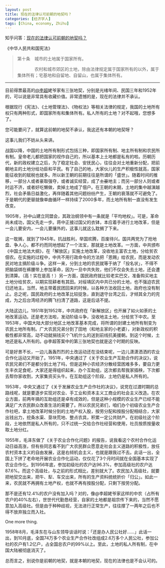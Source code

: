 ```yaml
---
layout: post
title: 现在的法律认可前朝的地契吗？
categories: [经济学人]
tags: [China, economy, Zhihu]
---
```


知乎问答：[现在的法律认可前朝的地契吗？](http://www.zhihu.com/question/21886704/answer/19628283)

《中华人民共和国宪法》

> 第十条　城市的土地属于国家所有。
> 
>　　　　农村和城市郊区的土地，除由法律规定属于国家所有的以外，属于集体所有；宅基地和自留地、自留山，也属于集体所有。

***

目前得票最高的[@李超](http://www.zhihu.com/question/21886704/answer/19656215)姥爷家有三张地契，分别是光绪年间、民国三年和1952年的，可以说是非常具有收藏价值。非常遗憾的是，现在的法律并不承认。

根据现行《宪法》、《土地管理法》、《物权法》等相关法律的规定，我国的土地所有权只有两种形式，即国家所有和集体所有。私人所有的土地？对不起哦，您想多了。 

您可能要问了，就算这前朝的地契不承认，我这还有本朝的地契呀？

这事儿我们不妨从头来讲。

战国以降，中国的土地所有制形式包括三种，即国家所有制、地主所有制和农民所有制。皇帝老儿都把国家的视作自己的，所以基本上土地都是私有的啦。历朝历代，新的政权建立之后，为了稳定社会、安抚民心，往往会对土地重新分配，把前朝地主的土地分给功臣和平民。有了自己的地，大家伙儿的生产积极性就高，国家能征收到的赋税也就多。所以新王朝的前期往往是所谓的「盛世」。随着时间的推移，一部分人或者豪取强夺，或者诚实经营，成了<del>土豪</del>地主；而另一部分人则或者时运不济，或者好吃懒做，卖掉土地成了佃户。在王朝的末期，土地的集中越演越烈，社会矛盾日益激化，再伴随着其他问题纷纷产生，王朝的衰落就不可避免了。于是朝代的更替就像单曲循环一样持续了2000多年，而土地所有制一直没有发生改变。

1905年，孙中山建立同盟会，其政治纲领中有一条就是「平均地权」。可是，革命尚未成功，国父先走一步。蒋中正接过国父的衣钵，本应着手进行土地改革，但是一会儿要安内，一会儿要攘外的，这事儿就这么耽搁了下来。

这一耽搁，就到了1945年。抗战胜利，举国欢腾，百废待兴。国共两党为了抢地盘、争人心，都不约而同地想起了一个法宝，那就是土地改革。一方面，中共颁布《中国土地法大纲》，在「解放区」实施土地改革，没收地主富农土地，分给贫农佃农。在实施的过程中，中共不用行政命令的方法把「恩赐」给农民，而是发动农民对地主搞阶级斗争。这样一来，分到土地的农民就等于纳了「投名状」，不得不把脑袋绑在裤腰带上参加革命，因为一旦中共失败，他们不仅会失去土地，还会遭到清算。（高！实在是高！）另一方面，国民政府就比较老实巴交，准备购买地主土地分给贫农，以期实现耕者有其田。对绥靖区内中共已分的土地，也不强迫农民归还地主。当然，地主带着民团回来的时候，以各种方法收回土地，政府也没有制止。总之呢，国民政府的土地改革比较捉急，直到退守台湾之后，才倾其全力的完成，为之后台湾经济的腾飞扫清了道路，这是后话不提。

大陆这边儿，1951年到1952年，中共政府在「新解放区」也开展了如火如荼的土地改革运动。还是老方法啦，发动阶级斗争，没收地主土地，分给贫下中农。至1953年，中国大陆大部分地区土地改革基本完成，将所谓的封建土地所有制变为农民土地所有制。广大农民兄弟分到了田地（和地主家的小老婆），对新政权的积极性都非常高，动不动就捐钱买个飞机什么的送到前线抗美援朝。到这个时候，土地还是私人所有的。@李超答案中的第三张地契也就是这个时期的反映。

可是好景不长，一边儿轰轰烈烈的土改运动还在没结束呢，一边儿潇潇洒洒的农业合作化运动又开始了。1951年，中央通过了《关于农业生产互助合作的决议》，说农民兄弟们不是都分到土地了吗，但是这种小农经济分散经营困难多多，要自力更生丰衣足食呢，大家还是得组织起来，办个互助组，这次都去帮我家插秧，下次都去帮你家收割，大家集资买头牛。在互助组这个阶段，土地仍是私人所有的。

1953年，中央又通过了《关于发展农业生产合作社的决议》，说党在过渡时期的总路线呢，就是要逐步实现对农业、手工业和资本主义工商业的社会主义改造。在农业方面，前两年搞的互助组还是卓有成效的，但是这种小规模的农业生产已经不能满足广大农民群众改善生活的需要了。所以农民兄弟们，咱们办个初级农业生产合作社吧，拿土地改革时候分到的土地产权入股，按劳分配和按股分配相结合，大家出钱出力，挖条水渠、垦块荒地、整点农具，积累一定公共财产。在初级社这个阶段，土地依然是私人所有的，只不过统一交给合作社经营和使用，社员按质按量收取土地分红。

1955年，毛泽东做了《关于农业合作化问题》的报告，说我看这个农村合作化运动日益高涨，但有些同志看不到广大农民群众愿意走社会主义道路的积极性，放任农村资本主义的自由发展，这是右倾机会主义，也就是跟我过不去。此话一出，全国上下拼了老命地开展农业合作化运动，仅仅花了3个月时间就在全国基本实现了农业合作化。到1956年底，参加初级社的农户达96.3%，参加高级社的农户达87.6%。而这个高级社，与之前的形式相比，差别就大了。农民加入高级社，就要把地契交出来，把牛、犁、车交出来，所有的生产资料统统折价「归公」。如此一来，农民就不再拥有土地产权，也就不再有按股分配，只剩下按劳分配。

那不是还有12.4%的农户没有加入吗？对的，像@李超姥爷家这样的中农（占所有农户的40%左右），世世代代勤恳经营，自家的土地都是祖宗传下来的，当然不愿意加入高级社。但是由于种种歧视，无法进行正常生产，往往撑了一两年之后也不得不放弃独立而入社。

One more thing.

1958年8月，毛泽东在与山东领导谈话时说：「还是办人民公社好……」此话一出，到10月底，全国74万多个农业生产合作社改组成2.6万多个人民公社，参加公社的农户有1.2亿户，占全国总农户的99%以上。至此，土地的私人所有制，在中国大陆被彻底消灭了。

总而言之，别说你是前朝的地契，就是本朝的地契，现在的法律也是不会认可的。